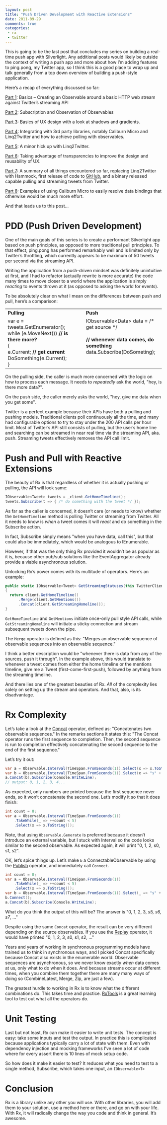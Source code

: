 ```yaml
---
layout: post
title: "Push Driven Development with Reactive Extensions"
date: 2011-09-29
comments: true
categories:
 - rx
 - twitter
---
```

This is going to be the last post that concludes my series on building a real-time push app with Silverlight.  Any additional posts would likely be outside the context of writing a push app and more about how I’m adding features to ping.pong, my Twitter app, so I think this is a good place to wrap up and talk generally from a top down overview of building a push-style application.

Here’s a recap of everything discussed so far:

[Part 1](/blog/2011/08/26/building-real-time-push-app-with-rx-1): Basics – Creating an Observable around a basic HTTP web stream against Twitter’s streaming API

[Part 2](/blog/2011/08/26/building-real-time-push-app-with-rx-2): Subscription and Observation of Observables

[Part 3](/blog/2011/08/28/building-real-time-push-app-with-rx-3):  Basics of UX design with a look at shadows and gradients.

[Part 4](/blog/2011/09/05/building-real-time-push-app-with-rx-4):  Integrating with 3rd party libraries, notably Caliburn Micro and Linq2Twitter and how to achieve polling with observables.

[Part 5](/blog/2011/09/08/building-real-time-push-app-with-rx-5):  A minor hick up with Linq2Twitter.

[Part 6](/blog/2011/09/13/building-real-time-push-app-with-rx-6):  Taking advantage of transparencies to improve the design and reusability of UX.

[Part 7](/blog/2011/09/16/building-real-time-push-app-with-rx-7):  A summary of all things encountered so far, replacing Linq2Twitter with Hammock, first release of code to [GitHub](https://github.com/bling/Ping.Pong), and a binary released capable pulling and streaming tweets from Twitter.

[Part 8](/blog/2011/09/21/building-real-time-push-app-with-rx-8):  Examples of using Caliburn Micro to easily resolve data bindings that otherwise would be much more effort.

And that leads us to this post…

# PDD (Push Driven Development)

One of the main goals of this series is to create a performant Silverlight app based on push principles, as opposed to more traditional pull principles.  To that effect, ping.pong has performed remarkably well and is limited only by Twitter’s throttling, which currently appears to be maximum of 50 tweets per second via the streaming API.

Writing the application from a push-driven mindset was definitely unintuitive at first, and I had to refactor (actually rewrite is more accurate) the code many times to move closer to a world where the application is simply *reacting* to events thrown at it (as opposed to asking the world for events).

To be absolutely clear on what I mean on the differences between push and pull, here’s a comparison:

<table border="0" cellspacing="0" cellpadding="2" width="100%"> <tbody> <tr> <td valign="top"><strong>Pulling</strong></td> <td valign="top"><strong>Push</strong></td></tr> <tr> <td valign="top" width="50%">var e = tweets.GetEnumerator();<br>while (e.MoveNext()) <strong>// is there more?<br></strong>{<br>  e.Current; <strong>// get current<br></strong>  DoSomething(e.Current);<br>}</td> <td valign="top" width="50%">IObservable&lt;Data&gt; data = /* get source */<br><br><strong>// whenever data comes, do something</strong><br>data.Subscribe(DoSometing); <br></td></tr></tbody></table> 

On the pulling side, the caller is much more concerned with the logic on how to process each message.  It needs to *repeatedly* ask the world, "hey, is there more data?".

On the push side, the caller merely asks the world, "hey, give me data when you get some".

Twitter is a perfect example because their APIs have both a pulling and pushing models.  Traditional clients poll continuously all the time, and many had configurable options to try to stay under the 200 API calls per hour limit.  Most of Twitter’s API still consists of pulling, but the user’s home line and searching can be streamed in near real time via the streaming API, aka. push.  Streaming tweets effectively removes the API call limit.

# Push and Pull with Reactive Extensions

The beauty of Rx is that regardless of whether it is actually pushing or pulling, the API will look same:

``` csharp
IObservable<Tweet> tweets = _client.GetHomeTimeline();
tweets.Subscribe(t => { /* do something with the tweet */ });
```

As far as the caller is concerned, it doesn’t care (or needs to know) whether the `GetHomeTimeline` method is polling Twitter or streaming from Twitter.  All it needs to know is *when* a tweet comes it will *react* and do something in the Subscribe action.

In fact, Subscribe simply means "when you have data, call this", but that could also be immediately, which would be analogous to IEnumerable.

However, if that was the only thing Rx provided it wouldn’t be as popular as it is, because other pub/sub solutions like the EventAggregator already provide a viable asynchronous solution.

Unlocking Rx’s power comes with its multitude of operators.  Here’s an example:

``` csharp
public static IObservable<Tweet> GetStreamingStatuses(this TwitterClient client)
{
  return client.GetHomeTimeline()
      .Merge(client.GetMentions())
      .Concat(client.GetStreamingHomeline());
}
```

`GetHomeTimeline` and `GetMentions` initiate once-only pull style API calls, while `GetStreamingHomeline` will initiate a sticky connection and stream subsequent tweets down the pipe.

The `Merge` operator is defined as this: "Merges an observable sequence of observable sequences into an observable sequence."

I think a better description would be "whenever there is data from any of the sources, push it through".  In the example above, this would translate to whenever a tweet comes from either the home timeline or the mentions timeline, give me a Tweet (first-come-first-push), followed by anything from the streaming timeline.

And there lies one of the greatest beauties of Rx.  *All* of the complexity lies solely on setting up the stream and operators.  And that, also, is its disadvantage.

# Rx Complexity

Let’s take a look at the [Concat](http://msdn.microsoft.com/en-us/library/hh212146(v=VS.103).aspx) operator, defined as: "Concatenates two observable sequences."  In the remarks sections it states this: "The Concat operator runs the first sequence to completion. Then, the second sequence is run to completion effectively concatenating the second sequence to the end of the first sequence."

Let’s try it out:

``` csharp
var a = Observable.Interval(TimeSpan.FromSeconds(1)).Select(x => x.ToString());
var b = Observable.Interval(TimeSpan.FromSeconds(1)).Select(x => "s" + x);
a.Concat(b).Subscribe(Console.WriteLine);
// output: 0, 1, 2, 3, 4...
```

As expected, only numbers are printed because the first sequence never ends, so it won’t concatenate the second one.  Let’s modify it so that it does finish:

``` csharp
int count = 0;
var a = Observable.Interval(TimeSpan.FromSeconds(1))
    .TakeWhile(_ => ++count < 5)
    .Select(x => x.ToString());
```

Note, that using `Observable.Generate` is preferred because it doesn’t introduce an external variable, but I stuck with Interval so the code looks similar to the second observable.  As expected again, it will print "0, 1, 2, s0, s1, s2".

OK, let’s spice things up.  Let’s make `b` a ConnectableObservable by using the [Publish](http://msdn.microsoft.com/en-us/library/hh229126(v=VS.103).aspx) operator, and immediately call `Connect`.

``` csharp
int count = 0;
var a = Observable.Interval(TimeSpan.FromSeconds(1))
    .TakeWhile(_ => ++count < 5)
    .Select(x => x.ToString());
var b = Observable.Interval(TimeSpan.FromSeconds(1)).Select(_ => "s" + _).Publish();
b.Connect();
a.Concat(b).Subscribe(Console.WriteLine);
```

What do you think the output of this will be?  The answer is "0, 1, 2, 3, *s5, s6, s7*, ..."

Despite using the same `Concat` operator, the result can be very different depending on the source observables.  If you use the [Replay](http://msdn.microsoft.com/en-us/library/hh229288(v=VS.103).aspx) operator, it would have printed "0, 1, 2, 3, s0, s1, s2, ..."

Years and years of working in synchronous programming models have trained us to think in synchronous ways, and I picked Concat specifically because Concat also exists in the enumerable world.  Observable sequences are asynchronous, so we never know exactly *when* data comes at us, only what to do when it does.  And because streams occur at different times, when you combine them together there are many many ways of doing so (CombineLatest, Merge, Zip, are just a few).

The greatest hurdle to working in Rx is to know what the different combinations do.  This takes time and practice.  [RxTools](http://mnajder.blogspot.com/2010/03/rxsandbox-v1.html) is a great learning tool to test out what all the operators do.

# Unit Testing

Last but not least, Rx can make it easier to write unit tests.  The concept is easy: take some inputs and test the output.  In practice this is complicated because applications typically carry a lot of state with them.  Even with dependency injection and mocking frameworks I’ve seen a lot of code where for every assert there is 10 lines of mock setup code.

So how does it make it easier to test?  It reduces what you need to test to a single method, Subscribe, which takes one input, an `IObservable<T>`

# Conclusion

Rx is a library unlike any other you will use.  With other libraries, you will add them to your solution, use a method here or there, and go on with your life.  With Rx, it will radically change the way you code and think in general.  It’s awesome.

